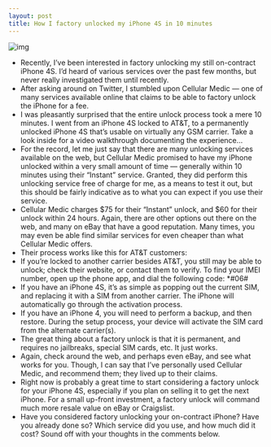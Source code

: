 ```yaml
---
layout: post
title: How I factory unlocked my iPhone 4S in 10 minutes
---
```

![img](http://media.idownloadblog.com/wp-content/uploads/2012/08/iPhone-4S-Factory-Unlock.jpg)
* Recently, I’ve been interested in factory unlocking my still on-contract iPhone 4S. I’d heard of various services over the past few months, but never really investigated them until recently.
* After asking around on Twitter, I stumbled upon Cellular Medic — one of many services available online that claims to be able to factory unlock the iPhone for a fee.
* I was pleasantly surprised that the entire unlock process took a mere 10 minutes. I went from an iPhone 4S locked to AT&T, to a permanently unlocked iPhone 4S that’s usable on virtually any GSM carrier. Take a look inside for a video walkthrough documenting the experience…
* For the record, let me just say that there are many unlocking services available on the web, but Cellular Medic promised to have my iPhone unlocked within a very small amount of time — generally within 10 minutes using their “Instant” service. Granted, they did perform this unlocking service free of charge for me, as a means to test it out, but this should be fairly indicative as to what you can expect if you use their service.
* Cellular Medic charges $75 for their “Instant” unlock, and $60 for their unlock within 24 hours. Again, there are other options out there on the web, and many on eBay that have a good reputation. Many times, you may even be able find similar services for even cheaper than what Cellular Medic offers.
* Their process works like this for AT&T customers:
* If you’re locked to another carrier besides AT&T, you still may be able to unlock; check their website, or contact them to verify. To find your IMEI number, open up the phone app, and dial the following code: *#06#
* If you have an iPhone 4S, it’s as simple as popping out the current SIM, and replacing it with a SIM from another carrier. The iPhone will automatically go through the activation process.
* If you have an iPhone 4, you will need to perform a backup, and then restore. During the setup process, your device will activate the SIM card from the alternate carrier(s).
* The great thing about a factory unlock is that it is permanent, and requires no jailbreaks, special SIM cards, etc. It just works.
* Again, check around the web, and perhaps even eBay, and see what works for you. Though, I can say that I’ve personally used Cellular Medic, and recommend them; they lived up to their claims.
* Right now is probably a great time to start considering a factory unlock for your iPhone 4S, especially if you plan on selling it to get the next iPhone. For a small up-front investment, a factory unlock will command much more resale value on eBay or Craigslist.
* Have you considered factory unlocking your on-contract iPhone? Have you already done so? Which service did you use, and how much did it cost? Sound off with your thoughts in the comments below.

